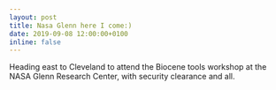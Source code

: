 ```yaml
---
layout: post
title: Nasa Glenn here I come:)
date: 2019-09-08 12:00:00+0100
inline: false
---
```

Heading east to Cleveland to attend the Biocene tools workshop at the NASA Glenn Research Center, with security clearance and all.
